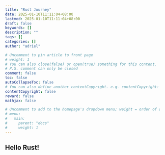```yaml
---
title: "Rust Journey"
date: 2025-01-10T11:11:04+08:00
lastmod: 2025-01-10T11:11:04+08:00
draft: false
keywords: []
description: ""
tags: []
categories: []
author: "adriel"

# Uncomment to pin article to front page
# weight: 1
# You can also close(false) or open(true) something for this content.
# P.S. comment can only be closed
comment: false
toc: false
autoCollapseToc: false
# You can also define another contentCopyright. e.g. contentCopyright: "This is another copyright."
contentCopyright: false
reward: false
mathjax: false

# Uncomment to add to the homepage's dropdown menu; weight = order of article
# menu:
#   main:
#     parent: "docs"
#     weight: 1
---
```


## Hello Rust!
<!--more-->
